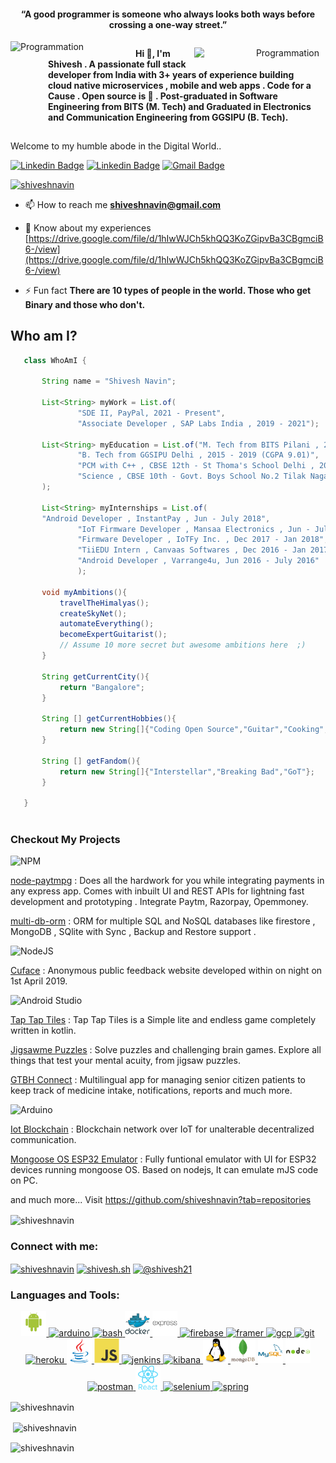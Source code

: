 <h4 align="center">“A good programmer is someone who always looks both ways before crossing a one-way street.”</h4>
<p align="left"><span>   </span><img align="left" src="https://media-exp1.licdn.com/dms/image/C4E03AQEfxymOCKZvfA/profile-displayphoto-shrink_200_200/0/1593925824203?e=1654732800&v=beta&t=vMbIq9yA33MicdhNywLuHeJpf_jekWrm6xmGysCGocw" alt="Programmation" width="200" /></p>

<p align="right"><span>   </span><img style="padding:10px;" align="right" src="https://i.giphy.com/media/LmNwrBhejkK9EFP504/200w.webp" alt="Programmation" width="200" /></p>
<h4 style="padding:10px;margin-left:50px;">Hi 👋, I'm Shivesh . A passionate full stack developer from India with 3+ years of experience building cloud native microservices , mobile and web apps . Code for a Cause . Open source is 🤍 . Post-graduated in Software Engineering from BITS (M. Tech) and Graduated in Electronics and Communication Engineering from GGSIPU (B. Tech).</h4>
<p> Welcome to my humble abode in the Digital World.. </p>

[![Linkedin Badge](https://komarev.com/ghpvc/?username=shiveshnavin&label=Profile%20views&color=0e75b6&style=flat)](https://www.linkedin.com/in/shiveshnavin)
[![Linkedin Badge](https://img.shields.io/badge/-shiveshnavin-blue?style=flat-square&logo=Linkedin&logoColor=white&link=https://www.linkedin.com/in/shiveshnavin)](https://www.linkedin.com/in/shiveshnavin) [![Gmail Badge](https://img.shields.io/badge/-shiveshnavin@gmail.com-c14438?style=flat-square&logo=Gmail&logoColor=white&link=mailto:shiveshnavin@gmail.com)](mailto:shiveshnavin@gmail.com)


<p align="left"> <a href="https://github.com/ryo-ma/github-profile-trophy"><img src="https://github-profile-trophy.vercel.app/?username=shiveshnavin" alt="shiveshnavin" /></a> </p>

- 📫 How to reach me **shiveshnavin@gmail.com**

- 📄 Know about my experiences [https://drive.google.com/file/d/1hIwWJCh5khQQ3KoZGipvBa3CBgmciB6-/view](https://drive.google.com/file/d/1hIwWJCh5khQQ3KoZGipvBa3CBgmciB6-/view)

- ⚡ Fun fact **There are 10 types of people in the world. Those who get Binary and those who don't.**


## Who am I?
 ```java
    class WhoAmI {

        String name = "Shivesh Navin";
	
        List<String> myWork = List.of(
				"SDE II, PayPal, 2021 - Present",
				"Associate Developer , SAP Labs India , 2019 - 2021");
				
        List<String> myEducation = List.of("M. Tech from BITS Pilani , 2019 - 2021 (CGPA 8.13)",
                "B. Tech from GGSIPU Delhi , 2015 - 2019 (CGPA 9.01)",
                "PCM with C++ , CBSE 12th - St Thoma's School Delhi , 2013 - 2015 (Agg 92%)",
                "Science , CBSE 10th - Govt. Boys School No.2 Tilak Nagar Delhi , 2013 (CGPA 9.6)"
        );

        List<String> myInternships = List.of(
		"Android Developer , InstantPay , Jun - July 2018",
                "IoT Firmware Developer , Mansaa Electronics , Jun - July 2018",
                "Firmware Developer , IoTFy Inc. , Dec 2017 - Jan 2018",
                "TiiEDU Intern , Canvaas Softwares , Dec 2016 - Jan 2017",
                "Android Developer , Varrange4u, Jun 2016 - July 2016"
                );

        void myAmbitions(){
            travelTheHimalyas();
            createSkyNet();
            automateEverything();
            becomeExpertGuitarist();
            // Assume 10 more secret but awesome ambitions here  ;)
        }

        String getCurrentCity(){
            return "Bangalore";
        }

        String [] getCurrentHobbies(){
            return new String[]{"Coding Open Source","Guitar","Cooking","And Eating :p "};
        }
        
        String [] getFandom(){
            return new String[]{"Interstellar","Breaking Bad","GoT"};
        }
        
    }
	
 ```
 
<h3 align="left">Checkout My Projects</h3>

![NPM](https://img.shields.io/badge/NPM-%23000000.svg?style=for-the-badge&logo=npm&logoColor=white) 

[node-paytmpg](https://npmjs.org/package/node-paytmpg) : Does all the hardwork for you while integrating payments in any express app. Comes with inbuilt UI and REST APIs for lightning fast development and prototyping . Integrate Paytm, Razorpay, Opemmoney.

[multi-db-orm](https://npmjs.org/package/multi-db-orm) : ORM for multiple SQL and NoSQL databases like firestore , MongoDB , SQlite with Sync , Backup and Restore support .

![NodeJS](https://img.shields.io/badge/node.js-6DA55F?style=for-the-badge&logo=node.js&logoColor=white)

[Cuface](https://github.com/shiveshnavin/cuface) : Anonymous public feedback website developed within on night on 1st April 2019.

![Android Studio](https://img.shields.io/badge/Android%20Studio-3DDC84.svg?style=for-the-badge&logo=android-studio&logoColor=white)

[Tap Tap Tiles](https://play.google.com/store/apps/details?id=in.hoptec.kotlin101) : Tap Tap Tiles is a Simple lite and endless game completely written in kotlin.

[Jigsawme Puzzles](https://play.google.com/store/apps/details?id=com.semibit.jigsawme) : Solve puzzles and challenging brain games. Explore all things that test your mental acuity, from jigsaw puzzles.

[GTBH Connect](https://play.google.com/store/apps/details?id=in.hoptec.gtbhconnect) : Multilingual app for managing senior citizen patients to keep track of medicine intake, notifications, reports and much more.

![Arduino](https://img.shields.io/badge/-Arduino-00979D?style=for-the-badge&logo=Arduino&logoColor=white)

[Iot Blockchain](https://github.com/shiveshnavin/iot_blockchain) : Blockchain network over IoT for unalterable decentralized communication.

[Mongoose OS ESP32 Emulator](https://github.com/shiveshnavin/iot_blockchain_exps) : Fully funtional emulator with UI for ESP32 devices running mongoose OS. Based on nodejs, It can emulate mJS code on PC.

and much more... Visit https://github.com/shiveshnavin?tab=repositories

<p><img align="center" width="250" src="https://i.pinimg.com/originals/bf/83/6f/bf836f62d7858db21736270d2c7d3549.jpg" alt="shiveshnavin" /></p>

<h3 align="left">Connect with me:</h3>
<p align="left">
<a href="https://fb.com/shiveshnavin" target="blank"><img align="center" src="https://raw.githubusercontent.com/rahuldkjain/github-profile-readme-generator/master/src/images/icons/Social/facebook.svg" alt="shiveshnavin" height="30" width="40" /></a>
<a href="https://instagram.com/shivesh.sh" target="blank"><img align="center" src="https://raw.githubusercontent.com/rahuldkjain/github-profile-readme-generator/master/src/images/icons/Social/instagram.svg" alt="shivesh.sh" height="30" width="40" /></a>
<a href="https://www.hackerearth.com/@shiveshnavin" target="blank"><img align="center" src="https://raw.githubusercontent.com/rahuldkjain/github-profile-readme-generator/master/src/images/icons/Social/hackerearth.svg" alt="@shivesh21" height="30" width="40" /></a>
</p>

<h3 align="left">Languages and Tools:</h3>
<p align="center"> <a href="https://developer.android.com" target="_blank"> <img src="https://raw.githubusercontent.com/devicons/devicon/master/icons/android/android-original-wordmark.svg" alt="android" width="40" height="40"/> </a> <a href="https://www.arduino.cc/" target="_blank"> <img src="https://cdn.worldvectorlogo.com/logos/arduino-1.svg" alt="arduino" width="40" height="40"/> </a> <a href="https://www.gnu.org/software/bash/" target="_blank"> <img src="https://www.vectorlogo.zone/logos/gnu_bash/gnu_bash-icon.svg" alt="bash" width="40" height="40"/> </a> <a href="https://www.docker.com/" target="_blank"> <img src="https://raw.githubusercontent.com/devicons/devicon/master/icons/docker/docker-original-wordmark.svg" alt="docker" width="40" height="40"/> </a> <a href="https://expressjs.com" target="_blank"> <img src="https://raw.githubusercontent.com/devicons/devicon/master/icons/express/express-original-wordmark.svg" alt="express" width="40" height="40"/> </a> <a href="https://firebase.google.com/" target="_blank"> <img src="https://www.vectorlogo.zone/logos/firebase/firebase-icon.svg" alt="firebase" width="40" height="40"/> </a> <a href="https://www.framer.com/" target="_blank"> <img src="https://www.vectorlogo.zone/logos/framer/framer-icon.svg" alt="framer" width="40" height="40"/> </a> <a href="https://cloud.google.com" target="_blank"> <img src="https://www.vectorlogo.zone/logos/google_cloud/google_cloud-icon.svg" alt="gcp" width="40" height="40"/> </a> <a href="https://git-scm.com/" target="_blank"> <img src="https://www.vectorlogo.zone/logos/git-scm/git-scm-icon.svg" alt="git" width="40" height="40"/> </a> <a href="https://heroku.com" target="_blank"> <img src="https://www.vectorlogo.zone/logos/heroku/heroku-icon.svg" alt="heroku" width="40" height="40"/> </a> <a href="https://www.java.com" target="_blank"> <img src="https://raw.githubusercontent.com/devicons/devicon/master/icons/java/java-original.svg" alt="java" width="40" height="40"/> </a> <a href="https://developer.mozilla.org/en-US/docs/Web/JavaScript" target="_blank"> <img src="https://raw.githubusercontent.com/devicons/devicon/master/icons/javascript/javascript-original.svg" alt="javascript" width="40" height="40"/> </a> <a href="https://www.jenkins.io" target="_blank"> <img src="https://www.vectorlogo.zone/logos/jenkins/jenkins-icon.svg" alt="jenkins" width="40" height="40"/> </a> <a href="https://www.elastic.co/kibana" target="_blank"> <img src="https://www.vectorlogo.zone/logos/elasticco_kibana/elasticco_kibana-icon.svg" alt="kibana" width="40" height="40"/> </a> <a href="https://www.linux.org/" target="_blank"> <img src="https://raw.githubusercontent.com/devicons/devicon/master/icons/linux/linux-original.svg" alt="linux" width="40" height="40"/> </a> <a href="https://www.mongodb.com/" target="_blank"> <img src="https://raw.githubusercontent.com/devicons/devicon/master/icons/mongodb/mongodb-original-wordmark.svg" alt="mongodb" width="40" height="40"/> </a> <a href="https://www.mysql.com/" target="_blank"> <img src="https://raw.githubusercontent.com/devicons/devicon/master/icons/mysql/mysql-original-wordmark.svg" alt="mysql" width="40" height="40"/> </a> <a href="https://nodejs.org" target="_blank"> <img src="https://raw.githubusercontent.com/devicons/devicon/master/icons/nodejs/nodejs-original-wordmark.svg" alt="nodejs" width="40" height="40"/> </a> <a href="https://postman.com" target="_blank"> <img src="https://www.vectorlogo.zone/logos/getpostman/getpostman-icon.svg" alt="postman" width="40" height="40"/> </a> <a href="https://reactjs.org/" target="_blank"> <img src="https://raw.githubusercontent.com/devicons/devicon/master/icons/react/react-original-wordmark.svg" alt="react" width="40" height="40"/> </a> <a href="https://www.selenium.dev" target="_blank"> <img src="https://raw.githubusercontent.com/detain/svg-logos/780f25886640cef088af994181646db2f6b1a3f8/svg/selenium-logo.svg" alt="selenium" width="40" height="40"/> </a> <a href="https://spring.io/" target="_blank"> <img src="https://www.vectorlogo.zone/logos/springio/springio-icon.svg" alt="spring" width="40" height="40"/> </a> </p>

<p><img align="center" src="https://github-readme-stats.vercel.app/api/top-langs?username=shiveshnavin&show_icons=true&locale=en&layout=compact" alt="shiveshnavin" /></p>

<p>&nbsp;<img align="center" src="https://github-readme-stats.vercel.app/api?username=shiveshnavin&show_icons=true&locale=en" alt="shiveshnavin" /></p>

<p><img align="center" src="https://github-readme-streak-stats.herokuapp.com/?user=shiveshnavin&" alt="shiveshnavin" /></p>
